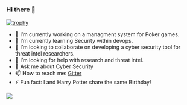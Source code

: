 ### Hi there 👋

<!--
**k1ddarkn3ss/k1ddarkn3ss** is a ✨ _special_ ✨ repository because its `README.md` (this file) appears on your GitHub profile. --->

[![trophy](https://github-profile-trophy.vercel.app/?username=k1ddarkn3ss)](https://github.com/ryo-ma/github-profile-trophy)

- 🔭 I’m currently working on a managment system for Poker games.
- 🌱 I’m currently learning Security within devops.
- 👯 I’m looking to collaborate on developing a cyber security tool for threat intel researchers.
- 🤔 I’m looking for help with research and threat intel.
- 💬 Ask me about Cyber Security
- 📫 How to reach me: [Gitter](https://gitter.im/k1ddarkn3ss/community)
- ⚡ Fun fact: I and Harry Potter share the same Birthday! 


<img src="https://wakatime.com/share/@42a20919-57a1-43ab-ab07-083bb6a32336/392f4ef3-5651-4cfe-bcb3-987ad0ac83df.svg">
